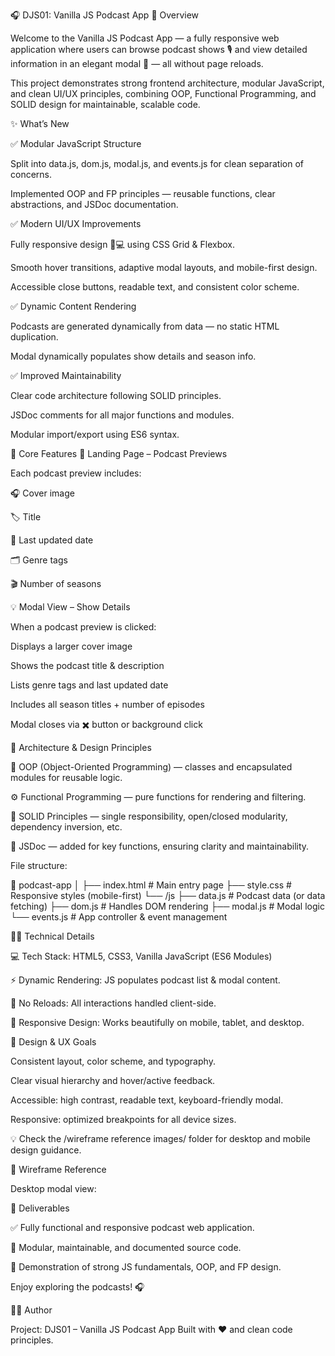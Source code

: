🎧 DJS01: Vanilla JS Podcast App
🚀 Overview

Welcome to the Vanilla JS Podcast App — a fully responsive web application where users can browse podcast shows 🎙️ and view detailed information in an elegant modal 🎨 — all without page reloads.

This project demonstrates strong frontend architecture, modular JavaScript, and clean UI/UX principles, combining OOP, Functional Programming, and SOLID design for maintainable, scalable code.

✨ What’s New

✅ Modular JavaScript Structure

Split into data.js, dom.js, modal.js, and events.js for clean separation of concerns.

Implemented OOP and FP principles — reusable functions, clear abstractions, and JSDoc documentation.

✅ Modern UI/UX Improvements

Fully responsive design 📱💻 using CSS Grid & Flexbox.

Smooth hover transitions, adaptive modal layouts, and mobile-first design.

Accessible close buttons, readable text, and consistent color scheme.

✅ Dynamic Content Rendering

Podcasts are generated dynamically from data — no static HTML duplication.

Modal dynamically populates show details and season info.

✅ Improved Maintainability

Clear code architecture following SOLID principles.

JSDoc comments for all major functions and modules.

Modular import/export using ES6 syntax.

🧠 Core Features
🎵 Landing Page – Podcast Previews

Each podcast preview includes:

🎧 Cover image

🏷️ Title

📆 Last updated date

🗂️ Genre tags

🎬 Number of seasons

💡 Modal View – Show Details

When a podcast preview is clicked:

Displays a larger cover image

Shows the podcast title & description

Lists genre tags and last updated date

Includes all season titles + number of episodes

Modal closes via ✖️ button or background click

🧩 Architecture & Design Principles

🧱 OOP (Object-Oriented Programming) — classes and encapsulated modules for reusable logic.

⚙️ Functional Programming — pure functions for rendering and filtering.

🧼 SOLID Principles — single responsibility, open/closed modularity, dependency inversion, etc.

🧾 JSDoc — added for key functions, ensuring clarity and maintainability.

File structure:

📁 podcast-app
│
├── index.html           # Main entry page
├── style.css            # Responsive styles (mobile-first)
└── /js
    ├── data.js          # Podcast data (or data fetching)
    ├── dom.js           # Handles DOM rendering
    ├── modal.js         # Modal logic
    └── events.js        # App controller & event management

🧑‍💻 Technical Details

💻 Tech Stack: HTML5, CSS3, Vanilla JavaScript (ES6 Modules)

⚡ Dynamic Rendering: JS populates podcast list & modal content.

🔁 No Reloads: All interactions handled client-side.

🎨 Responsive Design: Works beautifully on mobile, tablet, and desktop.

🎨 Design & UX Goals

Consistent layout, color scheme, and typography.

Clear visual hierarchy and hover/active feedback.

Accessible: high contrast, readable text, keyboard-friendly modal.

Responsive: optimized breakpoints for all device sizes.

💡 Check the /wireframe reference images/ folder for desktop and mobile design guidance.

📸 Wireframe Reference

Desktop modal view:


🧾 Deliverables

✅ Fully functional and responsive podcast web application.

🧩 Modular, maintainable, and documented source code.

🧠 Demonstration of strong JS fundamentals, OOP, and FP design.

Enjoy exploring the podcasts! 🎧

👨‍💻 Author

Project: DJS01 – Vanilla JS Podcast App
Built with ❤️ and clean code principles.
